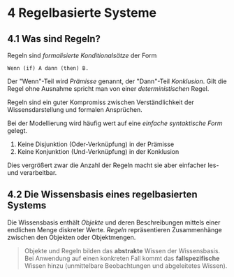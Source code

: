 # 4 Regelbasierte Systeme
## 4.1 Was sind Regeln?
Regeln sind *formalisierte Konditionalsätze* der Form

	Wenn (if) A dann (then) B.

Der "Wenn"-Teil wird *Prämisse* genannt, der "Dann"-Teil *Konklusion*. Gilt die Regel ohne Ausnahme spricht man von einer *deterministischen* Regel.

Regeln sind ein guter Kompromiss zwischen Verständlichkeit der Wissensdarstellung und formalen Ansprüchen.

Bei der Modellierung wird häufig wert auf eine *einfache syntaktische Form* gelegt.

1. Keine Disjunktion (Oder-Verknüpfung) in der Prämisse
2. Keine Konjunktion (Und-Verknüpfung) in der Konklusion

Dies vergrößert zwar die Anzahl der Regeln macht sie aber einfacher les- und verarbeitbar.

## 4.2 Die Wissensbasis eines regelbasierten Systems
Die Wissensbasis enthält *Objekte* und deren Beschreibungen mittels einer endlichen Menge diskreter Werte. *Regeln* repräsentieren Zusammenhänge zwischen den Objekten oder Objektmengen.

> Objekte und Regeln bilden das **abstrakte** Wissen der Wissensbasis. Bei Anwendung auf einen konkreten Fall kommt das **fallspezifische** Wissen hinzu (unmittelbare Beobachtungen und abgeleitetes Wissen).
